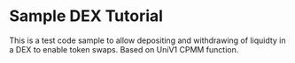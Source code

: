 # Sample DEX Tutorial

This is a test code sample to allow depositing and withdrawing of liquidty in a DEX to enable token swaps. Based on UniV1 CPMM function.